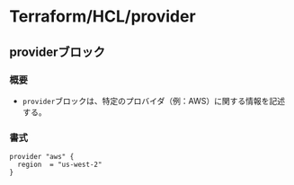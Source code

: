 # Terraform/HCL/provider

## providerブロック

### 概要

- `provider`ブロックは、特定のプロバイダ（例：AWS）に関する情報を記述する。

### 書式

```text
provider "aws" {
  region  = "us-west-2"
}
```

